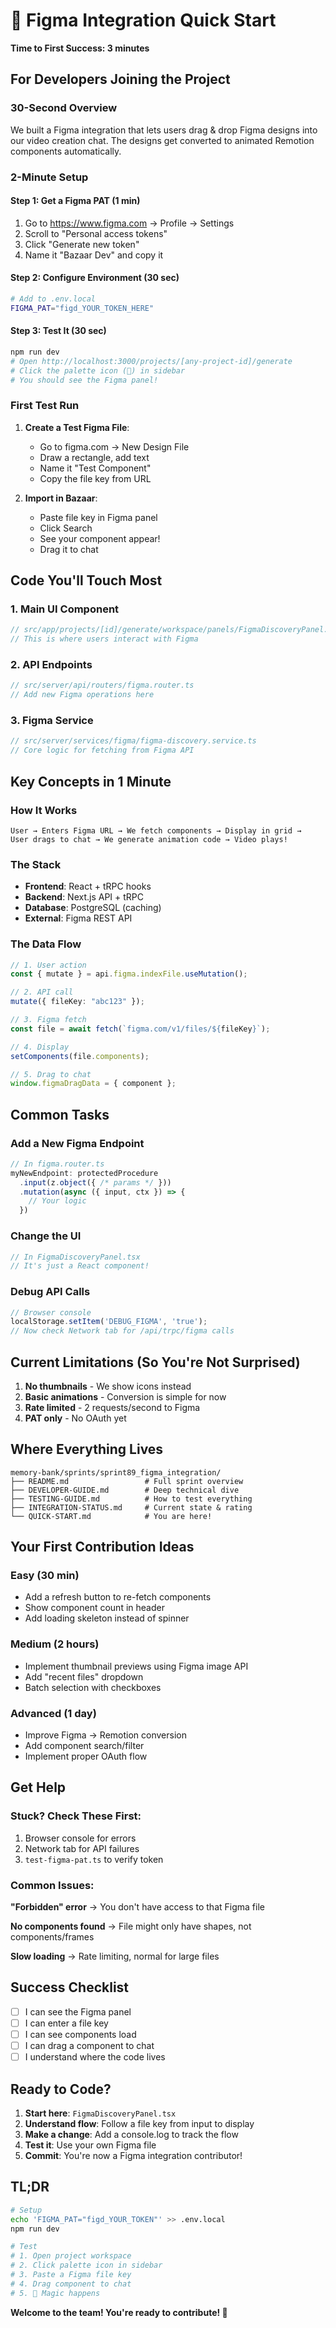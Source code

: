 # 🚀 Figma Integration Quick Start

**Time to First Success: 3 minutes**

## For Developers Joining the Project

### 30-Second Overview
We built a Figma integration that lets users drag & drop Figma designs into our video creation chat. The designs get converted to animated Remotion components automatically.

### 2-Minute Setup

#### Step 1: Get a Figma PAT (1 min)
1. Go to https://www.figma.com → Profile → Settings
2. Scroll to "Personal access tokens"
3. Click "Generate new token"
4. Name it "Bazaar Dev" and copy it

#### Step 2: Configure Environment (30 sec)
```bash
# Add to .env.local
FIGMA_PAT="figd_YOUR_TOKEN_HERE"
```

#### Step 3: Test It (30 sec)
```bash
npm run dev
# Open http://localhost:3000/projects/[any-project-id]/generate
# Click the palette icon (🎨) in sidebar
# You should see the Figma panel!
```

### First Test Run

1. **Create a Test Figma File**:
   - Go to figma.com → New Design File
   - Draw a rectangle, add text
   - Name it "Test Component"
   - Copy the file key from URL

2. **Import in Bazaar**:
   - Paste file key in Figma panel
   - Click Search
   - See your component appear!
   - Drag it to chat

## Code You'll Touch Most

### 1. Main UI Component
```typescript
// src/app/projects/[id]/generate/workspace/panels/FigmaDiscoveryPanel.tsx
// This is where users interact with Figma
```

### 2. API Endpoints
```typescript
// src/server/api/routers/figma.router.ts
// Add new Figma operations here
```

### 3. Figma Service
```typescript
// src/server/services/figma/figma-discovery.service.ts
// Core logic for fetching from Figma API
```

## Key Concepts in 1 Minute

### How It Works
```
User → Enters Figma URL → We fetch components → Display in grid → 
User drags to chat → We generate animation code → Video plays!
```

### The Stack
- **Frontend**: React + tRPC hooks
- **Backend**: Next.js API + tRPC
- **Database**: PostgreSQL (caching)
- **External**: Figma REST API

### The Data Flow
```typescript
// 1. User action
const { mutate } = api.figma.indexFile.useMutation();

// 2. API call
mutate({ fileKey: "abc123" });

// 3. Figma fetch
const file = await fetch(`figma.com/v1/files/${fileKey}`);

// 4. Display
setComponents(file.components);

// 5. Drag to chat
window.figmaDragData = { component };
```

## Common Tasks

### Add a New Figma Endpoint
```typescript
// In figma.router.ts
myNewEndpoint: protectedProcedure
  .input(z.object({ /* params */ }))
  .mutation(async ({ input, ctx }) => {
    // Your logic
  })
```

### Change the UI
```typescript
// In FigmaDiscoveryPanel.tsx
// It's just a React component!
```

### Debug API Calls
```javascript
// Browser console
localStorage.setItem('DEBUG_FIGMA', 'true');
// Now check Network tab for /api/trpc/figma calls
```

## Current Limitations (So You're Not Surprised)

1. **No thumbnails** - We show icons instead
2. **Basic animations** - Conversion is simple for now
3. **Rate limited** - 2 requests/second to Figma
4. **PAT only** - No OAuth yet

## Where Everything Lives

```
memory-bank/sprints/sprint89_figma_integration/
├── README.md                 # Full sprint overview
├── DEVELOPER-GUIDE.md        # Deep technical dive
├── TESTING-GUIDE.md          # How to test everything
├── INTEGRATION-STATUS.md     # Current state & rating
└── QUICK-START.md            # You are here!
```

## Your First Contribution Ideas

### Easy (30 min)
- Add a refresh button to re-fetch components
- Show component count in header
- Add loading skeleton instead of spinner

### Medium (2 hours)
- Implement thumbnail previews using Figma image API
- Add "recent files" dropdown
- Batch selection with checkboxes

### Advanced (1 day)
- Improve Figma → Remotion conversion
- Add component search/filter
- Implement proper OAuth flow

## Get Help

### Stuck? Check These First:
1. Browser console for errors
2. Network tab for API failures
3. `test-figma-pat.ts` to verify token

### Common Issues:

**"Forbidden" error**
→ You don't have access to that Figma file

**No components found**
→ File might only have shapes, not components/frames

**Slow loading**
→ Rate limiting, normal for large files

## Success Checklist

- [ ] I can see the Figma panel
- [ ] I can enter a file key
- [ ] I can see components load
- [ ] I can drag a component to chat
- [ ] I understand where the code lives

## Ready to Code?

1. **Start here**: `FigmaDiscoveryPanel.tsx`
2. **Understand flow**: Follow a file key from input to display
3. **Make a change**: Add a console.log to track the flow
4. **Test it**: Use your own Figma file
5. **Commit**: You're now a Figma integration contributor!

## TL;DR

```bash
# Setup
echo 'FIGMA_PAT="figd_YOUR_TOKEN"' >> .env.local
npm run dev

# Test
# 1. Open project workspace
# 2. Click palette icon in sidebar
# 3. Paste a Figma file key
# 4. Drag component to chat
# 5. 🎉 Magic happens
```

**Welcome to the team! You're ready to contribute! 🚀**